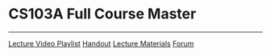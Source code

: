 # CS103A Full Course Master
---

[Lecture Video Playlist](https://www.youtube.com/playlist?list=PL84A56BC7F4A1F852)
[Handout](https://web.stanford.edu/class/cs106a/)
[Lecture Materials](https://web.stanford.edu/class/cs106a/lectures/)
[Forum](https://us.edstem.org/courses/325/discussion/)
